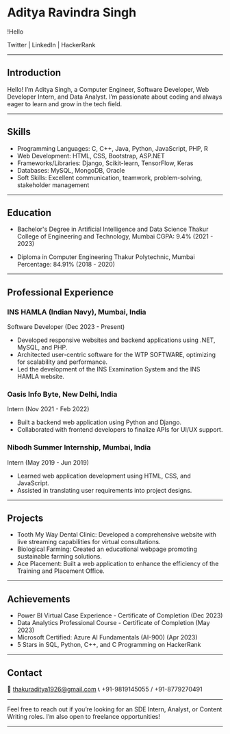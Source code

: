 # Aditya Ravindra Singh

!Hello

Twitter | LinkedIn | HackerRank

---

## Introduction

Hello! I’m Aditya Singh, a Computer Engineer, Software Developer, Web Developer Intern, and Data Analyst. I’m passionate about coding and always eager to learn and grow in the tech field.

---

## Skills

- Programming Languages: C, C++, Java, Python, JavaScript, PHP, R
- Web Development: HTML, CSS, Bootstrap, ASP.NET
- Frameworks/Libraries: Django, Scikit-learn, TensorFlow, Keras
- Databases: MySQL, MongoDB, Oracle
- Soft Skills: Excellent communication, teamwork, problem-solving, stakeholder management

---

## Education

- Bachelor's Degree in Artificial Intelligence and Data Science
Thakur College of Engineering and Technology, Mumbai
CGPA: 9.4% (2021 - 2023)

- Diploma in Computer Engineering
Thakur Polytechnic, Mumbai
Percentage: 84.91% (2018 - 2020)

---

## Professional Experience

### INS HAMLA (Indian Navy), Mumbai, India
Software Developer (Dec 2023 - Present)
- Developed responsive websites and backend applications using .NET, MySQL, and PHP.
- Architected user-centric software for the WTP SOFTWARE, optimizing for scalability and performance.
- Led the development of the INS Examination System and the INS HAMLA website.

### Oasis Info Byte, New Delhi, India
Intern (Nov 2021 - Feb 2022)
- Built a backend web application using Python and Django.
- Collaborated with frontend developers to finalize APIs for UI/UX support.

### Nibodh Summer Internship, Mumbai, India
Intern (May 2019 - Jun 2019)
- Learned web application development using HTML, CSS, and JavaScript.
- Assisted in translating user requirements into project designs.

---

## Projects

- Tooth My Way Dental Clinic: Developed a comprehensive website with live streaming capabilities for virtual consultations.
- Biological Farming: Created an educational webpage promoting sustainable farming solutions.
- Ace Placement: Built a web application to enhance the efficiency of the Training and Placement Office.

---

## Achievements

- Power BI Virtual Case Experience - Certificate of Completion (Dec 2023)
- Data Analytics Professional Course - Certificate of Completion (May 2023)
- Microsoft Certified: Azure AI Fundamentals (AI-900) (Apr 2023)
- 5 Stars in SQL, Python, C++, and C Programming on HackerRank

---

## Contact

📧 thakuraditya1926@gmail.com
📞 +91-9819145055 / +91-8779270491

---

Feel free to reach out if you’re looking for an SDE Intern, Analyst, or Content Writing roles. I’m also open to freelance opportunities!

---
